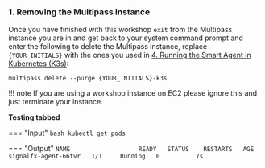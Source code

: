 ### 1. Removing the Multipass instance

Once you have finished with this workshop `exit` from the Multipass instance you are in and get back to your system command prompt and enter the following to delete the Multipass instance, replace `{YOUR_INITIALS}` with the ones you used in [4. Running the Smart Agent in Kubernetes (K3s)](https://signalfx.github.io/app-dev-workshop/module1/k3s/):

```
multipass delete --purge {YOUR_INITIALS}-k3s
```

!!! note
    If you are using a workshop instance on EC2 please ignore this and just terminate your instance.

**Testing tabbed**

=== "Input"
    ``` bash
    kubectl get pods
    ```

=== "Output"
    ```
    NAME                   READY   STATUS    RESTARTS   AGE
    signalfx-agent-66tvr   1/1     Running   0          7s
    ```
